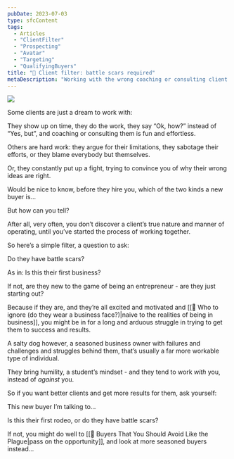 ```yaml
---
pubDate: 2023-07-03
type: sfcContent
tags:
  - Articles
  - "ClientFilter"
  - "Prospecting"
  - "Avatar"
  - "Targeting"
  - "QualifyingBuyers"
title: "📄 Client filter: battle scars required"
metaDescription: "Working with the wrong coaching or consulting client can be a disaster. Here's a quick filter to help you identify who to work with."
---
```


![](Media/SalesFlowCoach.app_Client-filter-batlescars-required_MartinStellar.jpg)

Some clients are just a dream to work with:

They show up on time, they do the work, they say “Ok, how?” instead of “Yes, but”, and coaching or consulting them is fun and effortless.

Others are hard work: they argue for their limitations, they sabotage their efforts, or they blame everybody but themselves.

Or, they constantly put up a fight, trying to convince you of why their wrong ideas are right.

Would be nice to know, before they hire you, which of the two kinds a new buyer is...

But how can you tell?

After all, very often, you don’t discover a client’s true nature and manner of operating, until you’ve started the process of working together.

So here’s a simple filter, a question to ask:

Do they have battle scars?

As in: Is this their first business?

If not, are they new to the game of being an entrepreneur - are they just starting out?

Because if they are, and they’re all excited and motivated and [[📄 Who to ignore (do they wear a business face?)|naive to the realities of being in business]], you might be in for a long and arduous struggle in trying to get them to success and results.

A salty dog however, a seasoned business owner with failures and challenges and struggles behind them, that’s usually a far more workable type of individual.

They bring humility, a student’s mindset - and they tend to work _with_ you, instead of _against_ you.

So if you want better clients and get more results for them, ask yourself:

This new buyer I’m talking to…

Is this their first rodeo, or do they have battle scars?

If not, you might do well to [[📄 Buyers That You Should Avoid Like the Plague|pass on the opportunity]], and look at more seasoned buyers instead...